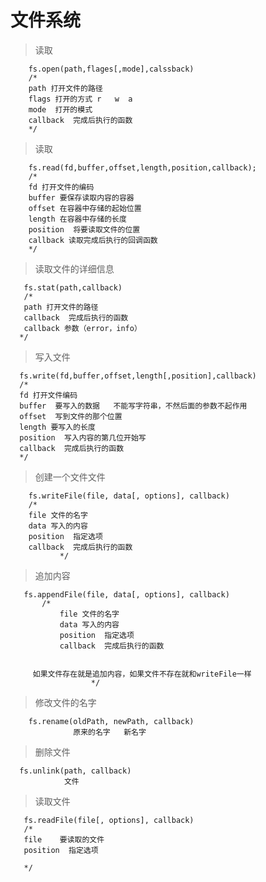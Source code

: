 # 文件系统
> 读取

        fs.open(path,flages[,mode],calssback)
        /*
        path 打开文件的路径
        flags 打开的方式 r   w  a
        mode  打开的模式
        callback  完成后执行的函数
        */

>读取

        fs.read(fd,buffer,offset,length,position,callback);
        /*
        fd 打开文件的编码
        buffer 要保存读取内容的容器
        offset 在容器中存储的起始位置
        length 在容器中存储的长度
        position  将要读取文件的位置
        callback 读取完成后执行的回调函数
        */
> 读取文件的详细信息

       fs.stat(path,callback)
       /*
       path 打开文件的路径
       callback  完成后执行的函数
       callback 参数（error，info）
      */
> 写入文件

      fs.write(fd,buffer,offset,length[,position],callback)
      /*
      fd 打开文件编码
      buffer  要写入的数据   不能写字符串，不然后面的参数不起作用
      offset  写到文件的那个位置
      length 要写入的长度
      position  写入内容的第几位开始写
      callback  完成后执行的函数
      */

> 创建一个文件文件

        fs.writeFile(file, data[, options], callback)
        /*
        file 文件的名字
        data 写入的内容
        position  指定选项
        callback  完成后执行的函数
               */
> 追加内容

       fs.appendFile(file, data[, options], callback)
           /*
               file 文件的名字
               data 写入的内容
               position  指定选项
               callback  完成后执行的函数


         如果文件存在就是追加内容，如果文件不存在就和writeFile一样
                      */

> 修改文件的名字

        fs.rename(oldPath, newPath, callback)
                  原来的名字   新名字

> 删除文件

      fs.unlink(path, callback)
                文件

> 读取文件

       fs.readFile(file[, options], callback)
       /*
       file    要读取的文件
       position  指定选项

       */





